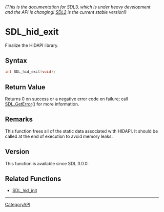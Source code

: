 ###### (This is the documentation for SDL3, which is under heavy development and the API is changing! [SDL2](https://wiki.libsdl.org/SDL2/) is the current stable version!)
# SDL_hid_exit

Finalize the HIDAPI library.

## Syntax

```c
int SDL_hid_exit(void);

```

## Return Value

Returns 0 on success or a negative error code on failure; call
[SDL_GetError](SDL_GetError)() for more information.

## Remarks

This function frees all of the static data associated with HIDAPI. It
should be called at the end of execution to avoid memory leaks.

## Version

This function is available since SDL 3.0.0.

## Related Functions

* [SDL_hid_init](SDL_hid_init)

----
[CategoryAPI](CategoryAPI)

